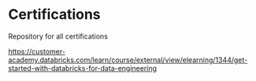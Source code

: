 # Certifications
Repository for all certifications

https://customer-academy.databricks.com/learn/course/external/view/elearning/1344/get-started-with-databricks-for-data-engineering
